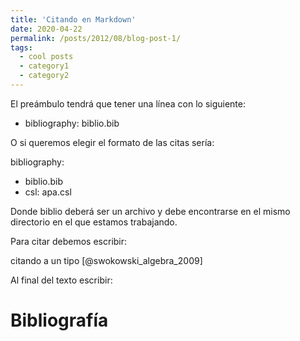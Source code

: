 ```yaml
---
title: 'Citando en Markdown'
date: 2020-04-22
permalink: /posts/2012/08/blog-post-1/
tags:
  - cool posts
  - category1
  - category2
---
```


El preámbulo tendrá que tener una línea con lo siguiente:

- bibliography: biblio.bib

O si queremos elegir el formato de las citas sería:

bibliography:
- biblio.bib
- csl: apa.csl

Donde biblio deberá ser un archivo y debe encontrarse en el mismo directorio en el que estamos trabajando.

Para citar debemos escribir:

citando a un tipo [@swokowski_algebra_2009]

Al final del texto escribir:

# Bibliografía


